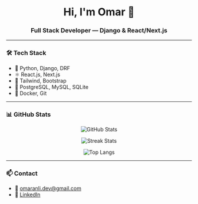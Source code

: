 <h1 align="center">Hi, I'm Omar 👋</h1>
<h3 align="center">Full Stack Developer — Django & React/Next.js</h3>

---

### 🛠️ Tech Stack
- 🐍 Python, Django, DRF  
- ⚛️ React.js, Next.js  
- 💅 Tailwind, Bootstrap  
- 🐘 PostgreSQL, MySQL, SQLite  
- 🐳 Docker, Git

---

### 📊 GitHub Stats

<p align="center">
  <img src="https://github-readme-stats.vercel.app/api?username=serialcoder-io&show_icons=true&theme=github_dark&hide_title=false" alt="GitHub Stats" />
</p>

<p align="center">
  <img src="https://github-readme-streak-stats.herokuapp.com/?user=serialcoder-io&theme=github-dark&hide_border=false" alt="Streak Stats" />
</p>

<p align="center">
  <img src="https://github-readme-stats.vercel.app/api/top-langs/?username=serialcoder-io&layout=compact&theme=github_dark" alt="Top Langs" />
</p>

---

### 📫 Contact
- 📧 omaranli.dev@gmail.com  
- 💼 [LinkedIn](https://www.linkedin.com/in/omar-anli-25215b2b2/)
